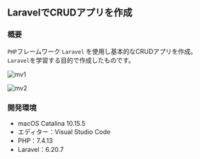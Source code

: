 ## LaravelでCRUDアプリを作成

### 概要
`PHP`フレームワーク `Laravel` を使用し基本的なCRUDアプリを作成。  
`Laravel`を学習する目的で作成したものです。  


![mv1](https://user-images.githubusercontent.com/65392082/102189687-5b556000-3efa-11eb-93a8-7a5e7505e510.gif)

![mv2](https://user-images.githubusercontent.com/65392082/102190567-8d1af680-3efb-11eb-8b31-501fc80f8cdc.gif)



### 開発環境

- macOS Catalina 10.15.5
- エディター：Visual Studio Code
- PHP：7.4.13
- Laravel：6.20.7
